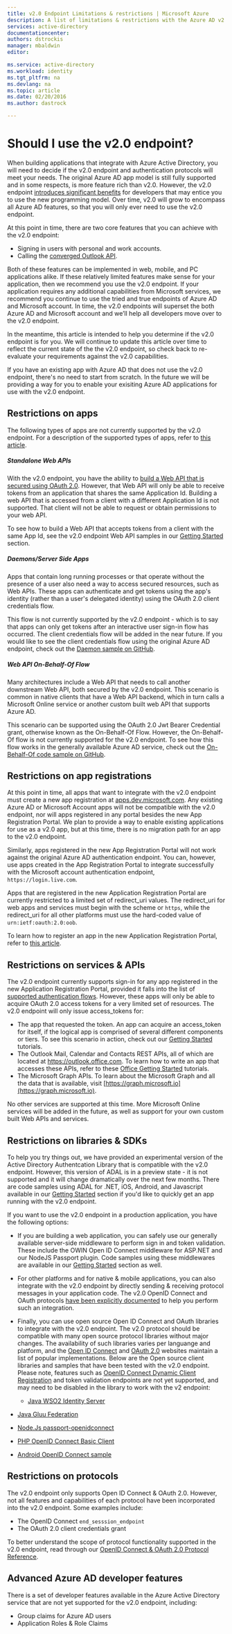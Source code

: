 ```yaml
---
title: v2.0 Endpoint Limitations & restrictions | Microsoft Azure
description: A list of limitations & restrictions with the Azure AD v2.0 endpoint.
services: active-directory
documentationcenter: 
authors: dstrockis
manager: mbaldwin
editor: 

ms.service: active-directory
ms.workload: identity
ms.tgt_pltfrm: na
ms.devlang: na
ms.topic: article
ms.date: 02/20/2016
ms.author: dastrock

---
```

# Should I use the v2.0 endpoint?
When building applications that integrate with Azure Active Directory, you will need to decide if the v2.0 endpoint and authentication protocols will meet your needs.  The original Azure AD app model is still fully supported and in some respects, is more feature rich than v2.0.  However, the v2.0 endpoint [introduces significant benefits](active-directory-v2-compare.md) for developers that may entice you to use the new programming model.  Over time, v2.0 will grow to encompass all Azure AD features, so that you will only ever need to use the v2.0 endpoint.

At this point in time, there are two core features that you can achieve with the v2.0 endpoint:

* Signing in users with personal and work accounts.
* Calling the [converged Outlook API](https://dev.outlook.com).

Both of these features can be implemented in web, mobile, and PC applications alike.  If these relatively limited features make sense for your application, then we recommend you use the v2.0 endpoint.  If your application requires any additional capabilities from Microsoft services, we recommend you continue to use the tried and true endpoints of Azure AD and Microsoft account.  In time, the v2.0 endpoints will superset the both Azure AD and Microsoft account and we’ll help all developers move over to the v2.0 endpoint.

In the meantime, this article is intended to help you determine if the v2.0 endpoint is for you.  We will continue to update this article over time to reflect the current state of the the v2.0 endpoint, so check back to re-evaluate your requirements against the v2.0 capabilities.

If you have an existing app with Azure AD that does not use the v2.0 endpoint, there's no need to start from scratch.  In the future we will be providing a way for you to enable your exisiting Azure AD applications for use with the v2.0 endpoint.

## Restrictions on apps
The following types of apps are not currently supported by the v2.0 endpoint.  For a description of the supported types of apps, refer to [this article](active-directory-v2-flows.md).

##### Standalone Web APIs
With the v2.0 endpoint, you have the ability to [build a Web API that is secured using OAuth 2.0](active-directory-v2-flows.md#web-apis).  However, that Web API will only be able to receive tokens from an application that shares the same Application Id.  Building a web API that is accessed from a client with a different Application Id is not supported.  That client will not be able to request or obtain permissions to your web API.

To see how to build a Web API that accepts tokens from a client with the same App Id, see the v2.0 endpoint Web API samples in our [Getting Started](active-directory-appmodel-v2-overview.md#getting-started) section.

##### Daemons/Server Side Apps
Apps that contain long running processes or that operate without the presence of a user also need a way to access secured resources, such as Web APIs.  These apps can authenticate and get tokens using the app's identity (rather than a user's delegated identity) using the OAuth 2.0 client credentials flow.  

This flow is not currently supported by the v2.0 endpoint - which is to say that apps can only get tokens after an interactive user sign-in flow has occurred.  The client credentials flow will be added in the near future.  If you would like to see the client credentials flow using the original Azure AD endpoint, check out the [Daemon sample on GitHub](https://github.com/AzureADSamples/Daemon-DotNet).

##### Web API On-Behalf-Of Flow
Many architectures include a Web API that needs to call another downstream Web API, both secured by the v2.0 endpoint.  This scenario is common in native clients that have a Web API backend, which in turn calls a Microsoft Online service or another custom built web API that supports Azure AD.

This scenario can be supported using the OAuth 2.0 Jwt Bearer Credential grant, otherwise known as the On-Behalf-Of Flow.  However, the On-Behalf-Of flow is not currently supported for the v2.0 endpoint.  To see how this flow works in the generally available Azure AD service, check out the [On-Behalf-Of code sample on GitHub](https://github.com/AzureADSamples/WebAPI-OnBehalfOf-DotNet).

## Restrictions on app registrations
At this point in time, all apps that want to integrate with the v2.0 endpoint must create a new app registration at [apps.dev.microsoft.com](https://apps.dev.microsoft.com).  Any existing Azure AD or Microsoft Account apps will not be compatible with the v2.0 endpoint, nor will apps registered in any portal besides the new App Registration Portal.  We plan to provide a way to enable existing applications for use as a v2.0 app, but at this time, there is no migration path for an app to the v2.0 endpoint.

Similarly, apps registered in the new App Registration Portal will not work against the original Azure AD authentication endpoint.  You can, however, use apps created in the App Registration Portal to integrate successfully with the Microsoft account authentication endpoint, `https://login.live.com`.

Apps that are registered in the new Application Registration Portal are currently restricted to a limited set of redirect_uri values.  The redirect_uri for web apps and services must begin with the scheme or `https`, while the redirect_uri for all other platforms must use the hard-coded value of `urn:ietf:oauth:2.0:oob`.

To learn how to register an app in the new Application Registration Portal, refer to [this article](active-directory-v2-app-registration.md).

## Restrictions on services & APIs
The v2.0 endpoint currently supports sign-in for any app registered in the new Application Registration Portal, provided it falls into the list of [supported authentication flows](active-directory-v2-flows.md).  However, these apps will only be able to acquire OAuth 2.0 access tokens for a very limited set of resources.  The v2.0 endpoint will only issue access_tokens for:

* The app that requested the token.  An app can acquire an access_token for itself, if the logical app is comprised of several different components or tiers.  To see this scenario in action, check out our [Getting Started](active-directory-appmodel-v2-overview.md#getting-started) tutorials.
* The Outlook Mail, Calendar and Contacts REST APIs, all of which are located at https://outlook.office.com.  To learn how to write an app that accesses these APIs, refer to these [Office Getting Started](https://www.msdn.com/office/office365/howto/authenticate-Office-365-APIs-using-v2) tutorials.
* The Microsoft Graph APIs.  To learn about the Microsoft Graph and all the data that is available, visit [https://graph.microsoft.io](https://graph.microsoft.io).

No other services are supported at this time.  More Microsoft Online services will be added in the future, as well as support for your own custom built Web APIs and services.

## Restrictions on libraries & SDKs
To help you try things out, we have provided an experimental version of the Active Directory Authentcation Library that is compatible with the v2.0 endpoint.  However, this version of ADAL is in a preview state - it is not supported and it will change dramatically over the next few months.  There are code samples using ADAL for .NET, iOS, Android, and Javascript available in our [Getting Started](active-directory-appmodel-v2-overview.md#getting-started) section if you'd like to quickly get an app running with the v2.0 endpoint.

If you want to use the v2.0 endpoint in a production application, you have the following options:

* If you are building a web application, you can safely use our generally available server-side middleware to perform sign in and token validation.  These include the OWIN Open ID Connect middleware for ASP.NET and our NodeJS Passport plugin.  Code samples using these middlewares are available in our [Getting Started](active-directory-appmodel-v2-overview.md#getting-started) section as well.
* For other platforms and for native & mobile applications, you can also integrate with the v2.0 endpoint by directly sending & receiving protocol messages in your application code.  The v2.0 OpenID Connect and OAuth protocols [have been explicitly documented](active-directory-v2-protocols.md) to help you perform such an integration.
* Finally, you can use open source Open ID Connect and OAuth libraries to integrate with the v2.0 endpoint.  The v2.0 protocol should be compatible with many open source protocol libraries without major changes.  The availability of such libraries varies per languange and platform, and the [Open ID Connect](http://openid.net/connect/) and [OAuth 2.0](http://oauth.net/2/) websites maintain a list of popular implementations. Below are the Open source client libraries and samples that have been tested with the v2.0 endpoint. Please note, features such as [OpenID Connect Dynamic Client Registration](https://openid.net/specs/openid-connect-registration-1_0.html) and token validation endpoints are not yet supported, and may need to be disabled in the library to work with the v2 endpoint: 

  * [Java WSO2 Identity Server](https://docs.wso2.com/display/IS500/Introducing+the+Identity+Server)
* [Java Gluu Federation](https://github.com/GluuFederation/oxAuth)
* [Node.Js passport-openidconnect](https://www.npmjs.com/package/passport-openidconnect)
* [PHP OpenID Connect Basic Client](https://github.com/jumbojett/OpenID-Connect-PHP)
* [Android OpenID Connect sample](https://github.com/learning-layers/android-openid-connect)


## Restrictions on protocols
The v2.0 endpoint only supports Open ID Connect & OAuth 2.0.  However, not all features and capabilities of each protocol have been incorporated into the v2.0 endpoint.  Some examples include:

* The OpenID Connect `end_sesssion_endpoint`
* The OAuth 2.0 client credentials grant

To better understand the scope of protocol functionality supported in the v2.0 endpoint, read through our [OpenID Connect & OAuth 2.0 Protocol Reference](active-directory-v2-protocols.md).

## Advanced Azure AD developer features
There is a set of developer features available in the Azure Active Directory service that are not yet supported for the v2.0 endpoint, including:

* Group claims for Azure AD users
* Application Roles & Role Claims

